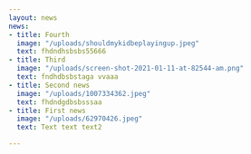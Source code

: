 ```yaml
---
layout: news
news:
- title: Fourth
  image: "/uploads/shouldmykidbeplayingup.jpeg"
  text: fhdndhsbsbs55666
- title: Third
  image: "/uploads/screen-shot-2021-01-11-at-82544-am.png"
  text: fndhdbsbstaga vvaaa
- title: Second news
  image: "/uploads/1007334362.jpeg"
  text: fhdndgdbsbsssaa
- title: First news
  image: "/uploads/62970426.jpeg"
  text: Text text text2

---
```

